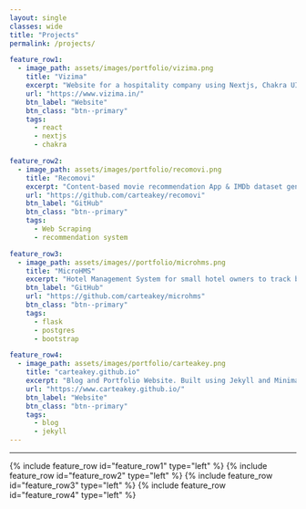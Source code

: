 ```yaml
---
layout: single
classes: wide
title: "Projects"
permalink: /projects/

feature_row1:
  - image_path: assets/images/portfolio/vizima.png
    title: "Vizima"
    excerpt: "Website for a hospitality company using Nextjs, Chakra UI & Typescript."
    url: "https://www.vizima.in/"
    btn_label: "Website"
    btn_class: "btn--primary"
    tags:
      - react
      - nextjs
      - chakra

feature_row2:
  - image_path: assets/images/portfolio/recomovi.png
    title: "Recomovi"
    excerpt: "Content-based movie recommendation App & IMDb dataset generator written in Python."
    url: "https://github.com/carteakey/recomovi"
    btn_label: "GitHub"
    btn_class: "btn--primary"
    tags:
      - Web Scraping
      - recommendation system

feature_row3:
  - image_path: assets/images//portfolio/microhms.png
    title: "MicroHMS"
    excerpt: "Hotel Management System for small hotel owners to track bookings and generate professional looking invoices."
    btn_label: "GitHub"
    url: "https://github.com/carteakey/microhms"
    btn_class: "btn--primary"
    tags:
      - flask
      - postgres
      - bootstrap

feature_row4:
  - image_path: assets/images/portfolio/carteakey.png
    title: "carteakey.github.io"
    excerpt: "Blog and Portfolio Website. Built using Jekyll and Minimal Mistakes"
    url: "https://www.carteakey.github.io/"
    btn_label: "Website"
    btn_class: "btn--primary"
    tags:
      - blog
      - jekyll
---
```


---

{% include feature_row id="feature_row1" type="left" %}
{% include feature_row id="feature_row2" type="left" %}
{% include feature_row id="feature_row3" type="left" %}
{% include feature_row id="feature_row4" type="left" %}
